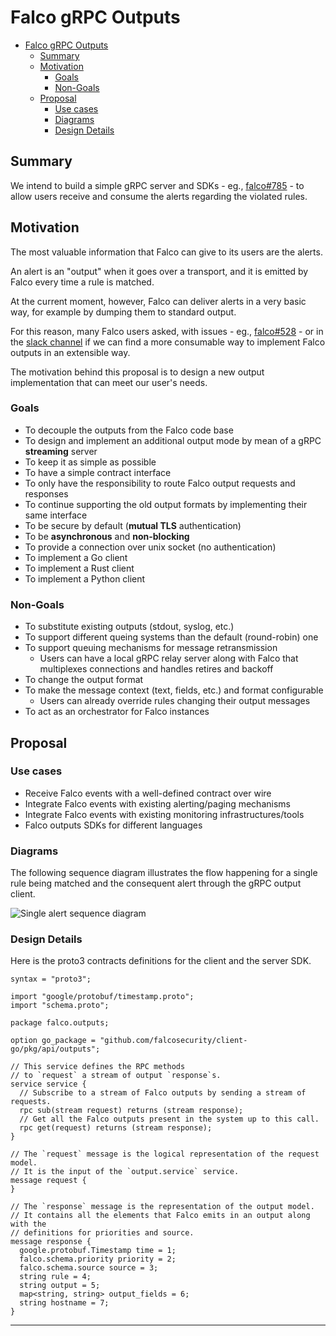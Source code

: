 # Falco gRPC Outputs

<!-- toc -->

- [Falco gRPC Outputs](#falco-grpc-outputs)
  - [Summary](#summary)
  - [Motivation](#motivation)
    - [Goals](#goals)
    - [Non-Goals](#non-goals)
  - [Proposal](#proposal)
    - [Use cases](#use-cases)
    - [Diagrams](#diagrams)
    - [Design Details](#design-details)

<!-- tocstop -->

## Summary

We intend to build a simple gRPC server and SDKs - eg., [falco#785](https://github.com/falcosecurity/falco/issues/785) - to allow users receive and consume the alerts regarding the violated rules.

## Motivation

The most valuable information that Falco can give to its users are the alerts.

An alert is an "output" when it goes over a transport, and it is emitted by Falco every time a rule is matched.

At the current moment, however, Falco can deliver alerts in a very basic way, for example by dumping them to standard output.

For this reason, many Falco users asked, with issues - eg., [falco#528](https://github.com/falcosecurity/falco/issues/528) - or in the [slack channel](https://slack.k8s.io) if we can find a more consumable way to implement Falco outputs in an extensible way.

The motivation behind this proposal is to design a new output implementation that can meet our user's needs.

### Goals

- To decouple the outputs from the Falco code base
- To design and implement an additional output mode by mean of a gRPC **streaming** server
- To keep it as simple as possible
- To have a simple contract interface
- To only have the responsibility to route Falco output requests and responses
- To continue supporting the old output formats by implementing their same interface
- To be secure by default (**mutual TLS** authentication)
- To be **asynchronous** and **non-blocking**
- To provide a connection over unix socket (no authentication)
- To implement a Go client
- To implement a Rust client
- To implement a Python client

### Non-Goals

- To substitute existing outputs (stdout, syslog, etc.)
- To support different queing systems than the default (round-robin) one
- To support queuing mechanisms for message retransmission
  - Users can have a local gRPC relay server along with Falco that multiplexes connections and handles retires and backoff
- To change the output format
- To make the message context (text, fields, etc.) and format configurable
  - Users can already override rules changing their output messages
- To act as an orchestrator for Falco instances

## Proposal

### Use cases

- Receive Falco events with a well-defined contract over wire
- Integrate Falco events with existing alerting/paging mechanisms
- Integrate Falco events with existing monitoring infrastructures/tools
- Falco outputs SDKs for different languages

### Diagrams

The following sequence diagram illustrates the flow happening for a single rule being matched and the consequent alert through the gRPC output client.

![Single alert sequence diagram](20190826-grpc-output-single-alert-sequence.png)

### Design Details

Here is the proto3 contracts definitions for the client and the server SDK.

```proto3
syntax = "proto3";

import "google/protobuf/timestamp.proto";
import "schema.proto";

package falco.outputs;

option go_package = "github.com/falcosecurity/client-go/pkg/api/outputs";

// This service defines the RPC methods
// to `request` a stream of output `response`s.
service service {
  // Subscribe to a stream of Falco outputs by sending a stream of requests.
  rpc sub(stream request) returns (stream response);
  // Get all the Falco outputs present in the system up to this call.
  rpc get(request) returns (stream response);
}

// The `request` message is the logical representation of the request model.
// It is the input of the `output.service` service.
message request {
}

// The `response` message is the representation of the output model.
// It contains all the elements that Falco emits in an output along with the
// definitions for priorities and source.
message response {
  google.protobuf.Timestamp time = 1;
  falco.schema.priority priority = 2;
  falco.schema.source source = 3;
  string rule = 4;
  string output = 5;
  map<string, string> output_fields = 6;
  string hostname = 7;
}
```

---
